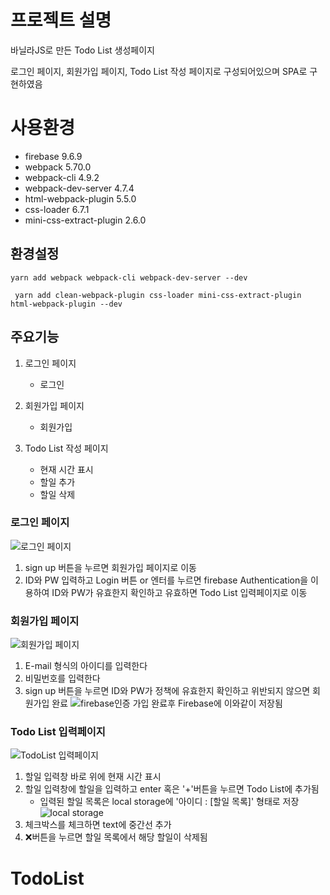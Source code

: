 # 프로젝트 설명
 바닐라JS로 만든 Todo List 생성페이지
 
 로그인 페이지, 회원가입 페이지, Todo List 작성 페이지로 구성되어있으며 SPA로 구현하였음
 
# 사용환경
 - firebase 9.6.9
 - webpack 5.70.0
 - webpack-cli 4.9.2
 - webpack-dev-server 4.7.4
 - html-webpack-plugin 5.5.0
 - css-loader 6.7.1
 - mini-css-extract-plugin 2.6.0
 
 ## 환경설정
 ```
 yarn add webpack webpack-cli webpack-dev-server --dev
 ```
 ```
  yarn add clean-webpack-plugin css-loader mini-css-extract-plugin html-webpack-plugin --dev
 ```

## 주요기능
 1. 로그인 페이지
    - 로그인
    
 2. 회원가입 페이지
    - 회원가입
    
 4. Todo List 작성 페이지
    - 현재 시간 표시
    - 할일 추가
    - 할일 삭제
    
### 로그인 페이지
![로그인 페이지](https://user-images.githubusercontent.com/54172578/154833321-8e89b648-4cd8-4cd3-ba9e-92135dc9d1a7.jpg)

1. sign up 버튼을 누르면 회원가입 페이지로 이동
2. ID와 PW 입력하고 Login 버튼 or 엔터를 누르면 firebase Authentication을 이용하여 ID와 PW가 유효한지 확인하고 유효하면 Todo List 입력페이지로 이동

### 회원가입 페이지
![회원가입 페이지](https://user-images.githubusercontent.com/54172578/154833324-be87406d-303b-44b8-97ee-cb4ed050b494.jpg)

1. E-mail 형식의 아이디를 입력한다
2. 비밀번호를 입력한다
3. sign up 버튼을 누르면 ID와 PW가 정책에 유효한지 확인하고 위반되지 않으면 회원가입 완료
![firebase인증](https://user-images.githubusercontent.com/54172578/154833328-8d1b5fa8-abf7-4bf4-a2ff-e94378fe21f5.png)
가입 완료후 Firebase에 이와같이 저장됨

### Todo List 입력페이지
![TodoList 입력페이지](https://user-images.githubusercontent.com/54172578/154833326-5fe3fead-b4a6-4d54-a726-13dd8cdb7a73.jpg)

1. 할일 입력창 바로 위에 현재 시간 표시
2. 할일 입력창에 할일을 입력하고 enter 혹은 '+'버튼을 누르면 Todo List에 추가됨
   - 입력된 할일 목록은 local storage에 '아이디 : [할일 목록]' 형태로 저장
   ![local storage](https://user-images.githubusercontent.com/54172578/154853839-f19b9c03-e197-429a-b53a-edfe6d52f4b4.jpg)
3. 체크박스를 체크하면 text에 중간선 추가
4. ❌버튼을 누르면 할일 목록에서 해당 할일이 삭제됨
# TodoList
